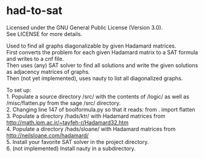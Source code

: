 # had-to-sat
Licensed under the GNU General Public License (Version 3.0).  
See LICENSE for more details.  


Used to find all graphs diagonalizable by given Hadamard matrices.  
First converts the problem for each given Hadamard matrix to a SAT formula and writes to a cnf file.  
Then uses (any) SAT solver to find all solutions and write the given solutions as adjacency matrices of graphs.  
Then (not yet implemented), uses nauty to list all diagonalized graphs.  

To set up:  
    1. Populate a source directory /src/ with the contents of /logic/ as well as /misc/flatten.py from the sage /src/ directory.  
    2. Changing line 147 of boolformula.py so that it reads: from . import flatten  
    3. Populate a directory /hads/ktr/ with Hadamard matrices from http://math.ipm.ac.ir/~tayfeh-r/Hadamard32.htm   
    4. Populate a directory /hads/sloane/ with Hadamard matrices from http://neilsloane.com/hadamard/  
    5. Install your favorite SAT solver in the project directory.  
    6. (not implemented) Install nauty in a subdirectory.  
